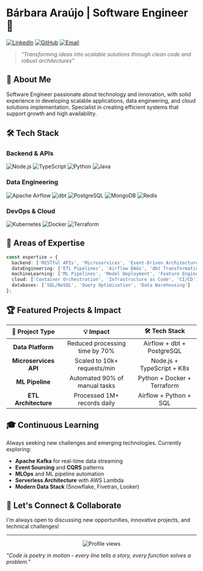 # Bárbara Araújo | Software Engineer 🚀

[![LinkedIn](https://img.shields.io/badge/LinkedIn-0077B5?style=for-the-badge&logo=linkedin&logoColor=white)](https://linkedin.com/in/barbaravivian)
[![GitHub](https://img.shields.io/badge/GitHub-100000?style=for-the-badge&logo=github&logoColor=white)](https://github.com/babiaraujo)
[![Email](https://img.shields.io/badge/Email-D14836?style=for-the-badge&logo=gmail&logoColor=white)](mailto:barbaravivian.araujo@gmail.com)

> *"Transforming ideas into scalable solutions through clean code and robust architectures"*

## 👋 About Me

Software Engineer passionate about technology and innovation, with solid experience in developing scalable applications, data engineering, and cloud solutions implementation. Specialist in creating efficient systems that support growth and high availability.

## 🛠️ Tech Stack

### **Backend & APIs**
![Node.js](https://img.shields.io/badge/Node.js-43853D?style=for-the-badge&logo=node.js&logoColor=white)
![TypeScript](https://img.shields.io/badge/TypeScript-007ACC?style=for-the-badge&logo=typescript&logoColor=white)
![Python](https://img.shields.io/badge/Python-3776AB?style=for-the-badge&logo=python&logoColor=white)
![Java](https://img.shields.io/badge/Java-ED8B00?style=for-the-badge&logo=java&logoColor=white)

### **Data Engineering**
![Apache Airflow](https://img.shields.io/badge/Apache%20Airflow-017CEE?style=for-the-badge&logo=Apache%20Airflow&logoColor=white)
![dbt](https://img.shields.io/badge/dbt-FF694B?style=for-the-badge&logo=dbt&logoColor=white)
![PostgreSQL](https://img.shields.io/badge/PostgreSQL-316192?style=for-the-badge&logo=postgresql&logoColor=white)
![MongoDB](https://img.shields.io/badge/MongoDB-4EA94B?style=for-the-badge&logo=mongodb&logoColor=white)
![Redis](https://img.shields.io/badge/Redis-DC382D?style=for-the-badge&logo=redis&logoColor=white)

### **DevOps & Cloud**
![Kubernetes](https://img.shields.io/badge/Kubernetes-326CE5?style=for-the-badge&logo=kubernetes&logoColor=white)
![Docker](https://img.shields.io/badge/Docker-2496ED?style=for-the-badge&logo=docker&logoColor=white)
![Terraform](https://img.shields.io/badge/Terraform-7B42BC?style=for-the-badge&logo=terraform&logoColor=white)

## 🎯 Areas of Expertise

```typescript
const expertise = {
  backend: ['RESTful APIs', 'Microservices', 'Event-Driven Architecture'],
  dataEngineering: ['ETL Pipelines', 'Airflow DAGs', 'dbt Transformations', 'Data Modeling'],
  machineLearning: ['ML Pipelines', 'Model Deployment', 'Feature Engineering'],
  cloud: ['Container Orchestration', 'Infrastructure as Code', 'CI/CD'],
  databases: ['SQL/NoSQL', 'Query Optimization', 'Data Warehousing']
};
```

## 🏆 Featured Projects & Impact

<div align="center">

| 🚀 **Project Type** | 💡 **Impact** | 🛠️ **Tech Stack** |
|:---:|:---:|:---:|
| **Data Platform** | Reduced processing time by 70% | Airflow + dbt + PostgreSQL |
| **Microservices API** | Scaled to 10k+ requests/min | Node.js + TypeScript + K8s |
| **ML Pipeline** | Automated 90% of manual tasks | Python + Docker + Terraform |
| **ETL Architecture** | Processed 1M+ records daily | Airflow + Python + SQL |

</div>

## 🎓 Continuous Learning

Always seeking new challenges and emerging technologies. Currently exploring:
- **Apache Kafka** for real-time data streaming
- **Event Sourcing** and **CQRS** patterns
- **MLOps** and ML pipeline automation
- **Serverless Architecture** with AWS Lambda
- **Modern Data Stack** (Snowflake, Fivetran, Looker)

## 🤝 Let's Connect & Collaborate

I'm always open to discussing new opportunities, innovative projects, and technical challenges!

---

<div align="center">
  <img src="https://komarev.com/ghpvc/?username=babiaraujo&color=blueviolet&style=flat-square&label=Profile+Views" alt="Profile views" />
</div>

*"Code is poetry in motion - every line tells a story, every function solves a problem."*
